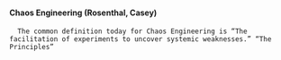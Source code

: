 #### Chaos Engineering (Rosenthal, Casey)
      The common definition today for Chaos Engineering is “The facilitation of experiments to uncover systemic weaknesses.” “The Principles”


